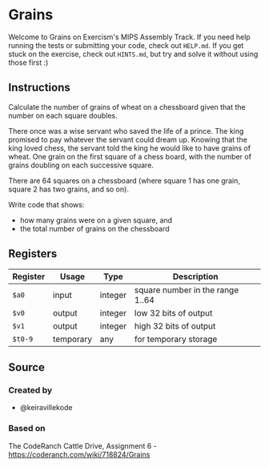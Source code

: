 # Grains

Welcome to Grains on Exercism's MIPS Assembly Track.
If you need help running the tests or submitting your code, check out `HELP.md`.
If you get stuck on the exercise, check out `HINTS.md`, but try and solve it without using those first :)

## Instructions

Calculate the number of grains of wheat on a chessboard given that the number on each square doubles.

There once was a wise servant who saved the life of a prince.
The king promised to pay whatever the servant could dream up.
Knowing that the king loved chess, the servant told the king he would like to have grains of wheat.
One grain on the first square of a chess board, with the number of grains doubling on each successive square.

There are 64 squares on a chessboard (where square 1 has one grain, square 2 has two grains, and so on).

Write code that shows:

- how many grains were on a given square, and
- the total number of grains on the chessboard

## Registers

| Register | Usage     | Type    | Description                      |
| -------- | --------- | ------- | -------------------------------- |
| `$a0`    | input     | integer | square number in the range 1..64 |
| `$v0`    | output    | integer | low 32 bits of output            |
| `$v1`    | output    | integer | high 32 bits of output           |
| `$t0-9`  | temporary | any     | for temporary storage            |

## Source

### Created by

- @keiravillekode

### Based on

The CodeRanch Cattle Drive, Assignment 6 - https://coderanch.com/wiki/718824/Grains